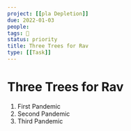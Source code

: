 ```yaml
---
project: [[pla Depletion]]
due: 2022-01-03
people:
tags: 🧨
status: priority
title: Three Trees for Rav
type: [[Task]]
---
```


# Three Trees for Rav

1. First Pandemic
2. Second Pandemic
3. Third Pandemic